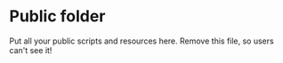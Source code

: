 Public folder
=============

Put all your public scripts and resources here. Remove this file, so users can't see it!
